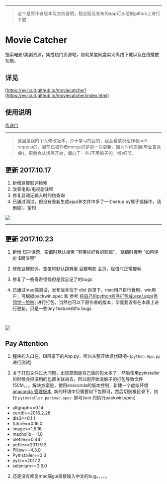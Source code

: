 ----

> 这个是原作者版本及文档说明，稳定版及发布的app可从他的github上进行下载

# Movie Catcher

搜索电影/美剧资源，集成热门资源站，借助某度网盘实现离线下载以及在线播放功能。

## 详见
[https://evilcult.github.io/moviecatcher](https://evilcult.github.io/moviecatcher/index.html)

## 使用说明
[传送门](https://github.com/EvilCult/moviecatcher/wiki/Application-Guide)





---

> 这里是我的个人修改版本，介于学习的目的，我会看情况给作者pull request的，目前已被作者merge的是第一次更新，因为时间原因(毕业告急:joy:)，更新会从浅层开始，偏向于一些(不用脑子的，懒)细节。



## 更新 2017.10.17

1. 新增豆瓣影评检索
2. 改善电影/电视剧注释
3. 修复启动无输入时的伪查询
4. 已通过测试，但没有重新生成app(Bl文件中多了一个setup.py属于误操作，请删除)，望知

![](https://camo.githubusercontent.com/1796775be96cbe73542737efdf61a939e65d3346/68747470733a2f2f7773312e73696e61696d672e636e2f6c617267652f303036744e6337396c7931666b69386764796964356a33306e79307a6b6863722e6a7067)



----



## 更新 2017.10.23

1. 新增 知乎话题，空值时默认搜索 "有哪些好看的影视"， 赋值时搜索 "如何评价 $赋值项"

2. 修改豆瓣影评，空值时默认跳转至 豆瓣电影 主页，赋值时正常搜索

3. 修复了一些奇奇怪怪但是我忘记了的bugs

4. 已通过mac端测试，发布版本位于 dist 目录下，mac用户自行食用，win用户，可根据packwin.spec 和 参考 [将自己的python程序打包成.exe/.app(秀同学一脸呐)](http://blog.csdn.net/mrlevo520/article/details/51840217) 进行打包，当然也可以下原作者的版本，毕竟我没有在本质上进行更新，只是一些tiny feature和fix bugs

   ​

![](https://ws2.sinaimg.cn/large/006tNc79ly1fl8sor7zv2j30pc11g1kx.jpg)



## Pay Attention

1. 程序的入口在，Bl目录下的App.py，所以从那开始读代码吧~(`python App.py`进行测试)


1. 关于打包文件过大问题，出现原因是自己装的包太多了，然后使用pyinstaller的时候会把没用的包都关联进去，所以刚开始没脑子的打包导致文件150M。。。解决方案是，使用anaconda的版本控制，新建一个虚拟环境[anaconda 管理版本](http://www.jianshu.com/p/d2e15200ee9b), 新的环境中只需要如下包即可，然后切到根目录下，执行 `pyinstaller packmac.spec `即可(win 的执行packwin.spec)

- altgraph==0.14
- certifi==2016.2.28
- dis3==0.1.1
- future==0.16.0
- image==1.5.16
- macholib==1.8
- olefile==0.44
- pefile==2017.9.3
- Pillow==4.3.0
- PyInstaller==3.3
- pytz==2017.2
- selenium==3.6.0

2. 还是没有修复mac端gui直接输入中文的bug。。。。。
